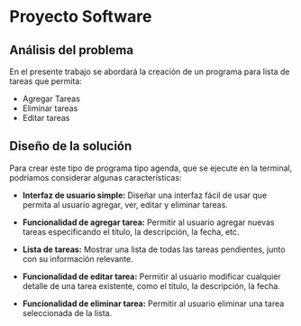# Proyecto Software

## Análisis del problema

En el presente trabajo se abordará la creación de un programa para lista de tareas que permita:

- Agregar Tareas
- Eliminar tareas
- Editar tareas

## Diseño de la solución

Para crear este tipo de programa tipo agenda, que se ejecute en la terminal, podríamos considerar algunas características:

- **Interfaz de usuario simple:** Diseñar una interfaz fácil de usar que permita al usuario agregar, ver, editar y eliminar tareas.
  
- **Funcionalidad de agregar tarea:** Permitir al usuario agregar nuevas tareas especificando el título, la descripción, la fecha, etc.

- **Lista de tareas:** Mostrar una lista de todas las tareas pendientes, junto con su información relevante.

- **Funcionalidad de editar tarea:** Permitir al usuario modificar cualquier detalle de una tarea existente, como el título, la descripción, la fecha.

- **Funcionalidad de eliminar tarea:** Permitir al usuario eliminar una tarea seleccionada de la lista.
